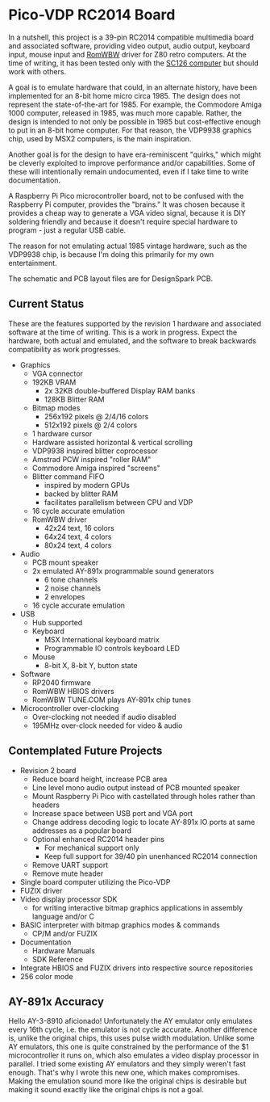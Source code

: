 # Pico-VDP RC2014 Board

In a nutshell, this project is a 39-pin RC2014 compatible multimedia board and associated software, providing video output, audio output, keyboard input, mouse input and [RomWBW](https://github.com/wwarthen/RomWBW) driver for Z80 retro computers. At the time of writing, it has been tested only with the [SC126 computer](https://smallcomputercentral.wordpress.com/sc126-z180-motherboard-rc2014/) but should work with others.

A goal is to emulate hardware that could, in an alternate history, have been implemented for an 8-bit home micro circa 1985. The design does not represent the state-of-the-art for 1985. For example, the Commodore Amiga 1000 computer, released in 1985, was much more capable. Rather, the design is intended to not only be possible in 1985 but cost-effective enough to put in an 8-bit home computer. For that reason, the VDP9938 graphics chip, used by MSX2 computers, is the main inspiration.

Another goal is for the design to have era-reminiscent "quirks," which might be cleverly exploited to improve performance and/or capabilities. Some of these will intentionally remain undocumented, even if I take time to write documentation.

A Raspberry Pi Pico microcontroller board, not to be confused with the Raspberry Pi computer, provides the "brains." It was chosen because it provides a cheap way to generate a VGA video signal, because it is DIY soldering friendly and because it doesn't require special hardware to program - just a regular USB cable.

The reason for not emulating actual 1985 vintage hardware, such as the VDP9938 chip, is because I'm doing this primarily for my own entertainment.

The schematic and PCB layout files are for DesignSpark PCB.

## Current Status

These are the features supported by the revision 1 hardware and associated software at the time of writing. This is a work in progress. Expect the hardware, both actual and emulated, and the software to break backwards compatibility as work progresses.

- Graphics
  - VGA connector
  - 192KB VRAM
    - 2x 32KB double-buffered Display RAM banks
    - 128KB Blitter RAM
  - Bitmap modes
    - 256x192 pixels @ 2/4/16 colors
    - 512x192 pixels @ 2/4 colors
  - 1 hardware cursor
  - Hardware assisted horizontal & vertical scrolling
  - VDP9938 inspired blitter coprocessor
  - Amstrad PCW inspired "roller RAM"
  - Commodore Amiga inspired "screens"
  - Blitter command FIFO
    - inspired by modern GPUs
    - backed by blitter RAM
    - facilitates parallelism between CPU and VDP
  -  16 cycle accurate emulation
  - RomWBW driver
    - 42x24 text, 16 colors
    - 64x24 text, 4 colors
    - 80x24 text, 4 colors
- Audio
  - PCB mount speaker
  - 2x emulated AY-891x programmable sound generators
    - 6 tone channels
    - 2 noise channels
    - 2 envelopes
  - 16 cycle accurate emulation
- USB
  - Hub supported
  - Keyboard
    - MSX International keyboard matrix
    - Programmable IO controls keyboard LED
  - Mouse
    - 8-bit X, 8-bit Y, button state
- Software
  - RP2040 firmware
  - RomWBW HBIOS drivers
  - RomWBW TUNE.COM plays AY-891x chip tunes
- Microcontroller over-clocking
  - Over-clocking not needed if audio disabled
  - 195MHz over-clock needed for video & audio

## Contemplated Future Projects

- Revision 2 board
  - Reduce board height, increase PCB area
  - Line level mono audio output instead of PCB mounted speaker
  - Mount Raspberry Pi Pico with castellated through holes rather than headers
  - Increase space between USB port and VGA port
  - Change address decoding logic to locate AY-891x IO ports at same addresses as a popular board
  - Optional enhanced RC2014 header pins
    - For mechanical support only 
    - Keep full support for 39/40 pin unenhanced RC2014 connection
  - Remove UART support
  - Remove mute header
- Single board computer utilizing the Pico-VDP
- FUZIX driver
- Video display processor SDK
  - for writing interactive bitmap graphics applications in assembly language and/or C
- BASIC interpreter with bitmap graphics modes & commands
  - CP/M and/or FUZIX
- Documentation
  - Hardware Manuals
  - SDK Reference
- Integrate HBIOS and FUZIX drivers into respective source repositories
- 256 color mode

## AY-891x Accuracy

Hello AY-3-8910 aficionado! Unfortunately the AY emulator only emulates every 16th cycle, i.e. the emulator is not cycle accurate. Another difference is, unlike the original chips, this uses pulse width modulation.
Unlike some AY emulators, this one is quite constrained by the performance of the $1 microcontroller it runs on, which also emulates a video display processor in parallel.
I tried some existing AY emulators and they simply weren't fast enough. That's why I wrote this new one, which makes compromises.
Making the emulation sound more like the original chips is desirable but making it sound exactly like the original chips is not a goal.
